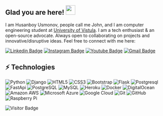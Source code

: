 ## Glad you are here! <img src="https://raw.githubusercontent.com/aemmadi/aemmadi/master/wave.gif" width="30">

I am Husanboy Usmonov, people call me John, and I am computer engineering student at [University of Vistula]([https://utdallas.edu/](https://vistula.edu.pl/)). I am a tech enthusiast & an open-source advocate. Always open to collaborating on projects and innovative/disruptive ideas. Feel free to connect with me here:

[![Linkedin Badge](https://img.shields.io/badge/-husanboy_us-blue?style=flat-square&logo=Linkedin&logoColor=white&link=https://www.linkedin.com/in/anirudhemmadi/)](https://www.linkedin.com/in/husanboyus/)
[![Instagram Badge](https://img.shields.io/badge/-husanboy_us-purple?style=flat-square&logo=instagram&logoColor=white&link=https://instagram.com/husanboy_us/)](https://www.instagram.com/husanboy_us/)
[![Youtube Badge](https://img.shields.io/badge/-HusanboyUsmonov-darkred?style=flat-square&logo=youtube&logoColor=white&link=https://www.youtube.com/c/koolkanna)](https://www.youtube.com/channel/UCGQZU0VUNuQVbPg9fxyn84g)
[![Gmail Badge](https://img.shields.io/badge/-husanghost@gmail.com-c14438?style=flat-square&logo=Gmail&logoColor=white&link=mailto:kanna6501@gmail.com)](mailto:husanghost@gmail.com)

## ⚡ Technologies

![Python](https://img.shields.io/badge/-Python-black?style=flat-square&logo=Python)
![Django](https://img.shields.io/badge/-Django-black?style=flat-square&logo=Django)
![HTML5](https://img.shields.io/badge/-HTML5-E34F26?style=flat-square&logo=html5&logoColor=white)
![CSS3](https://img.shields.io/badge/-CSS3-1572B6?style=flat-square&logo=css3)
![Bootstrap](https://img.shields.io/badge/-Bootstrap-563D7C?style=flat-square&logo=bootstrap)
![Flask](https://img.shields.io/badge/-Flask-007ACC?style=flat-square&logo=flask)
![Postgresql](https://img.shields.io/badge/-PostgreSql-black?style=flat-square&logo=PostgreSql)
![FastApi](https://img.shields.io/badge/-FastApi-E10098?style=flat-square&logo=FastApi)
![PostgreSQL](https://img.shields.io/badge/-PostgreSQL-336791?style=flat-square&logo=postgresql)
![MySQL](https://img.shields.io/badge/-MySQL-black?style=flat-square&logo=mysql)
![Heroku](https://img.shields.io/badge/-Heroku-430098?style=flat-square&logo=heroku)
![Docker](https://img.shields.io/badge/-Docker-black?style=flat-square&logo=docker)
![DigitalOcean](https://img.shields.io/badge/-Digital%20Ocean-darkblue?style=flat-square&logo=digitalocean)
![Amazon AWS](https://img.shields.io/badge/Amazon%20AWS-232F3E?style=flat-square&logo=amazon-aws)
![Microsoft Azure](https://img.shields.io/badge/Microsoft%20Azure-232F7E?style=flat-square&logo=microsoft-azure)
![Google Cloud](https://img.shields.io/badge/Google%20Cloud-black?style=flat-square&logo=google-cloud)
![Git](https://img.shields.io/badge/-Git-black?style=flat-square&logo=git)
![GitHub](https://img.shields.io/badge/-GitHub-181717?style=flat-square&logo=github)
![Raspberry Pi](https://img.shields.io/badge/-Raspberry%20Pi-C51A4A?style=flat-square&logo=Raspberry-Pi)



![Visitor Badge](https://visitor-badge.laobi.icu/badge?page_id=HusanboyUs.HusanboyUs)
